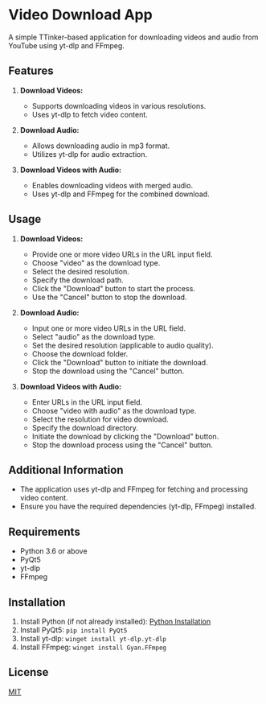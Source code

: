 # Video Download App

A simple TTinker-based application for downloading videos and audio from YouTube using yt-dlp and FFmpeg.

## Features

1. **Download Videos:**
   - Supports downloading videos in various resolutions.
   - Uses yt-dlp to fetch video content.

2. **Download Audio:**
   - Allows downloading audio in mp3 format.
   - Utilizes yt-dlp for audio extraction.

3. **Download Videos with Audio:**
   - Enables downloading videos with merged audio.
   - Uses yt-dlp and FFmpeg for the combined download.

## Usage

1. **Download Videos:**
   - Provide one or more video URLs in the URL input field.
   - Choose "video" as the download type.
   - Select the desired resolution.
   - Specify the download path.
   - Click the "Download" button to start the process.
   - Use the "Cancel" button to stop the download.

2. **Download Audio:**
   - Input one or more video URLs in the URL field.
   - Select "audio" as the download type.
   - Set the desired resolution (applicable to audio quality).
   - Choose the download folder.
   - Click the "Download" button to initiate the download.
   - Stop the download using the "Cancel" button.

3. **Download Videos with Audio:**
   - Enter URLs in the URL input field.
   - Choose "video with audio" as the download type.
   - Select the resolution for video download.
   - Specify the download directory.
   - Initiate the download by clicking the "Download" button.
   - Stop the download process using the "Cancel" button.

## Additional Information

- The application uses yt-dlp and FFmpeg for fetching and processing video content.
- Ensure you have the required dependencies (yt-dlp, FFmpeg) installed.

## Requirements

- Python 3.6 or above
- PyQt5
- yt-dlp
- FFmpeg

## Installation

1. Install Python (if not already installed): [Python Installation](https://www.python.org/downloads/)
2. Install PyQt5: `pip install PyQt5`
3. Install yt-dlp: `winget install yt-dlp.yt-dlp`
4. Install FFmpeg: `winget install Gyan.FFmpeg`

## License

[MIT](https://choosealicense.com/licenses/mit/)

